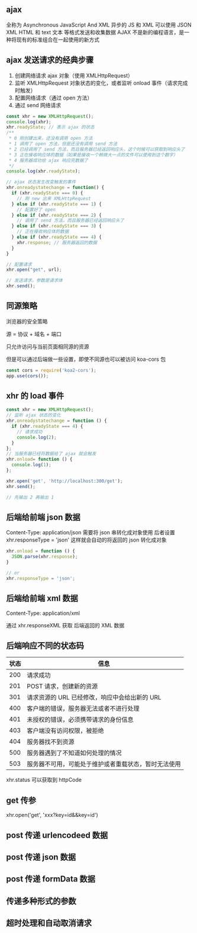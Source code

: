 ## ajax
全称为 Asynchronous JavaScript And XML 异步的 JS 和 XML
可以使用 JSON XML HTML 和 text 文本 等格式发送和收集数据
AJAX 不是新的编程语言，是一种将现有的标准组合在一起使用的新方式

## ajax 发送请求的经典步骤
1. 创建网络请求 ajax 对象（使用 XMLHttpRequest）
2. 监听 XMLHttpRequest 对象状态的变化，或者监听 onload 事件（请求完成时触发）
3. 配置网络请求（通过 open 方法）
4. 通过 send 网络请求

```js
const xhr = new XMLHttpRequest();
console.log(xhr);
xhr.readyState; // 表示 ajax 的状态
/**
 * 0 刚创建出来，还没有调用 open 方法
 * 1 调用了 open 方法，但是还没有调用 send 方法
 * 2 已经调用了 send 方法，而且服务器已经返回响应头，这个时候可以获取到响应头了
 * 3 正在接收响应体的数据（如果是接收一个稍微大一点的文件可以使用到这个数字）
 * 4 服务器成功给 ajax 响应完数据了
 */
console.log(xhr.readyState);

// ajax 状态发生改变触发的事件
xhr.onreadystatechange = function() {
  if (xhr.readyState === 0) {
    // 刚 new 出来 XMLHttpRequest 
  } else if (xhr.readyState === 1) {
    // 配置好了 open
  } else if (xhr.readyState === 2) {
    // 调用了 send 方法，而且服务器已经返回响应头了
  } else if (xhr.readyState === 3) {
    // 正在接收响应体的数据
  } else if (xhr.readyState === 4) {
    xhr.response; // 服务器返回的数据
  }
}

// 配置请求
xhr.open("get", url);

// 发送请求，参数是请求体
xhr.send();
```

## 同源策略
浏览器的安全策略

源 = 协议 + 域名 + 端口

只允许访问与当前页面相同源的资源

但是可以通过后端做一些设置，即使不同源也可以被访问
koa-cors 包

```js
const cors = require('koa2-cors');
app.use(cors());
```

## xhr 的 load 事件

```js
const xhr = new XMLHttpRequest();
// 监听 ajax 状态的变化
xhr.onreadystatechange = function () {
  if (xhr.readyState === 4) {
    // 请求成功
    console.log(2);
  }
};
// 当服务器已经将数据给了 ajax 就会触发
xhr.onload= function () {
  console.log(1);
};

xhr.open('get', 'http://localhost:300/get');
xhr.send();

// 先输出 2 再输出 1
```

## 后端给前端 json 数据
Content-Type: application/json
需要将 json 串转化成对象使用
后者设置 xhr.responseType = 'json' 这样就会自动的将返回的 json 转化成对象
```js
xhr.onload = function () {
  JSON.parse(xhr.response);
}

// or 
xhr.responseType = 'json';
```

## 后端给前端 xml 数据
Content-Type: application/xml

通过 xhr.responseXML 获取 后端返回的 XML 数据


## 后端响应不同的状态码
| 状态 | 信息                                                 |
| ---- | ---------------------------------------------------- |
| 200  | 请求成功                                             |
| 201  | POST 请求，创建新的资源                              |
| 301  | 请求资源的 URL 已经修改，响应中会给出新的 URL        |
| 400  | 客户端的错误，服务器无法或者不进行处理               |
| 401  | 未授权的错误，必须携带请求的身份信息                 |
| 403  | 客户端没有访问权限，被拒绝                           |
| 404  | 服务器找不到资源                                     |
| 500  | 服务器遇到了不知道如何处理的情况                     |
| 503  | 服务器不可用，可能处于维护或者重载状态，暂时无法使用 |

xhr.status 可以获取到 httpCode 


## get 传参
xhr.open('get', 'xxx?key=id&&key=id')

## post 传递 urlencodeed 数据
## post 传递 json 数据
## post 传递 formData 数据
## 传递多种形式的参数
## 超时处理和自动取消请求
